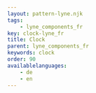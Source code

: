 ```yaml
---
layout: pattern-lyne.njk
tags: 
    - lyne_components_fr
key: clock-lyne_fr
title: Clock
parent: lyne_components_fr
keywords: clock
order: 90
availablelanguages: 
    - de
    - en
---
```

